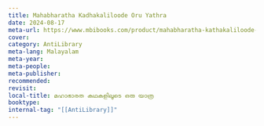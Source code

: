 ```yaml
---
title: Mahabharatha Kadhakaliloode Oru Yathra
date: 2024-08-17
meta-url: https://www.mbibooks.com/product/mahabharatha-kathakaliloode-oru-yathra/
cover: 
category: AntiLibrary
meta-lang: Malayalam
meta-year: 
meta-people: 
meta-publisher: 
recommended: 
revisit: 
local-title: മഹാഭാരത കഥകളിലൂടെ ഒരു യാത്ര
booktype:
internal-tag: "[[AntiLibrary]]"
---
```



